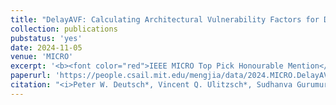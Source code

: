 ```yaml
---
title: "DelayAVF: Calculating Architectural Vulnerability Factors for Delay Faults"
collection: publications
pubstatus: 'yes'
date: 2024-11-05
venue: 'MICRO'
excerpt: '<b><font color="red">IEEE MICRO Top Pick Honourable Mention</font></b>'
paperurl: 'https://people.csail.mit.edu/mengjia/data/2024.MICRO.DelayAVF.pdf'
citation: "<i>Peter W. Deutsch*, Vincent Q. Ulitzsch*, Sudhanva Gurumurthi, Vilas Sridharan, Joel S. Emer and Mengjia Yan. 2024. DelayAVF: Calculating Architectural Vulnerability Factors for Delay Faults. In the Proceedings of the 57th IEEE/ACM International Symposium on Microarchitecture (MICRO '24)</i>"
---
```

